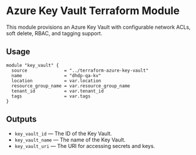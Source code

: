 # Azure Key Vault Terraform Module

This module provisions an Azure Key Vault with configurable network ACLs, soft delete, RBAC, and tagging support.

## Usage

```hcl
module "key_vault" {
  source              = "../terraform-azure-key-vault"
  name                = "dhdp-qa-kv"
  location            = var.location
  resource_group_name = var.resource_group_name
  tenant_id           = var.tenant_id
  tags                = var.tags
}
```

## Outputs

- `key_vault_id` — The ID of the Key Vault.
- `key_vault_name` — The name of the Key Vault.
- `key_vault_uri` — The URI for accessing secrets and keys.